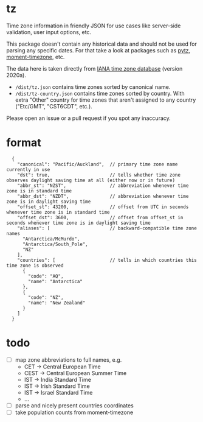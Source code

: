 # tz

Time zone information in friendly JSON for use cases like server-side validation, user input options, etc.

This package doesn't contain any historical data and should not be used for parsing any specific dates. For that take a look at packages such as [pytz](https://pythonhosted.org/pytz/), [moment-timezone](https://momentjs.com/timezone/), etc.

The data here is taken directly from [IANA time zone database](https://www.iana.org/time-zones) (version 2020a).

- `/dist/tz.json` contains time zones sorted by canonical name.
- `/dist/tz-country.json` contains time zones sorted by country. With extra "Other" country for time zones that aren't assigned to any country ("Etc/GMT", "CST6CDT", etc.).

Please open an issue or a pull request if you spot any inaccuracy.

# format

```
  {
    "canonical": "Pacific/Auckland",  // primary time zone name currently in use
    "dst": true,                      // tells whether time zone observes daylight saving time at all (either now or in future)
    "abbr_st": "NZST",                // abbreviation whenever time zone is in standard time
    "abbr_dst": "NZDT",               // abbreviation whenever time zone is in daylight saving time
    "offset_st": 43200,               // offset from UTC in seconds whenever time zone is in standard time
    "offset_dst": 3600,               // offset from offset_st in seconds whenever time zone is in daylight saving time
    "aliases": [                      // backward-compatible time zone names
      "Antarctica/McMurdo",
      "Antarctica/South_Pole",
      "NZ"
    ],
    "countries": [                    // tells in which countries this time zone is observed
      {
        "code": "AQ",
        "name": "Antarctica"
      },
      {
        "code": "NZ",
        "name": "New Zealand"
      }
    ]
  }
```

# todo

- [ ] map zone abbreviations to full names, e.g.
  - CET → Central European Time
  - CEST → Central European Summer Time
  - IST → India Standard Time
  - IST → Irish Standard Time
  - IST → Israel Standard Time
  - ...
- [ ] parse and nicely present countries coordinates
- [ ] take population counts from moment-timezone